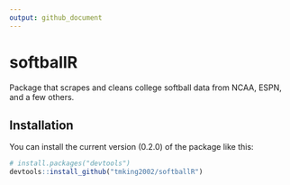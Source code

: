 ```yaml
---
output: github_document
---
```


# softballR
Package that scrapes and cleans college softball data from NCAA, ESPN, and a few others.

## Installation

You can install the current version (0.2.0) of the package like this:
      
``` r
# install.packages("devtools")
devtools::install_github("tmking2002/softballR")
```
